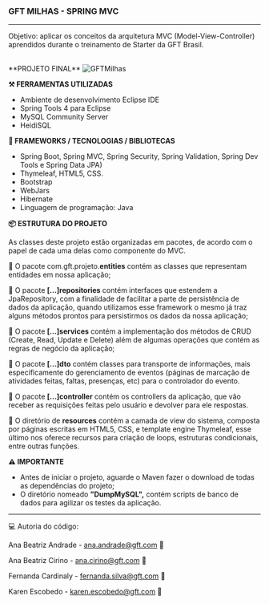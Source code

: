 ### **GFT MILHAS - SPRING MVC**

------

Objetivo: aplicar os conceitos da arquitetura MVC (Model-View-Controller) aprendidos durante o treinamento de Starter da GFT Brasil.


<br>
**PROJETO FINAL**

<img src="https://i.postimg.cc/4dm5QY6y/Meu-projeto-1.jpg" alt="GFTMilhas"/>



**:hammer_and_pick: FERRAMENTAS UTILIZADAS**

- Ambiente de desenvolvimento Eclipse IDE
- Spring Tools 4 para Eclipse
- MySQL Community Server
- HeidiSQL



**:blue_book: FRAMEWORKS / TECNOLOGIAS / BIBLIOTECAS**

- Spring Boot, Spring MVC, Spring Security, Spring Validation, Spring Dev Tools e Spring Data JPA)
- Thymeleaf, HTML5, CSS.
- Bootstrap
- WebJars
- Hibernate
- Linguagem de programação: Java



**:package: ESTRUTURA DO PROJETO**

As classes deste projeto estão organizadas em pacotes, de acordo com o papel de cada uma delas como componente do MVC. 

🔹 O pacote com.gft.projeto.**entities** contém as classes que representam entidades em nossa aplicação;

🔹 O pacote **[...]repositories** contém interfaces que estendem a JpaRepository, com a finalidade de facilitar a parte de persistência de dados da aplicação, quando utilizamos esse framework o mesmo já traz alguns métodos prontos para persistirmos os dados da nossa aplicação;

🔹 O pacote **[...]services** contém a implementação dos métodos de CRUD (Create, Read, Update e Delete) além de algumas operações que contém as regras de negócio da aplicação;

🔹 O pacote **[...]dto** contém classes para transporte de informações, mais especificamente do gerenciamento de eventos (páginas de marcação de atividades feitas, faltas, presenças, etc) para o controlador do evento.

🔹 O pacote **[...]controller** contém os controllers da aplicação, que vão receber as requisições feitas pelo usuário e devolver para ele respostas.

🔹 O diretório de **resources** contém a camada de view do sistema, composta por páginas escritas em HTML5, CSS, e template engine Thymeleaf, esse último nos oferece recursos para criação de loops, estruturas condicionais, entre outras funções. 



**:warning: IMPORTANTE**

- Antes de iniciar o projeto, aguarde o Maven fazer o download de todas as dependências do projeto;
- O diretório nomeado **"DumpMySQL",** contém scripts de banco de dados para agilizar os testes da aplicação.



------



:computer: Autoria do código:

Ana Beatriz Andrade - ana.andrade@gft.com :e-mail:

Ana Beatriz Cirino - ana.cirino@gft.com :e-mail:

Fernanda Cardinaly -  fernanda.silva@gft.com :e-mail:

Karen Escobedo -  karen.escobedo@gft.com :e-mail:






